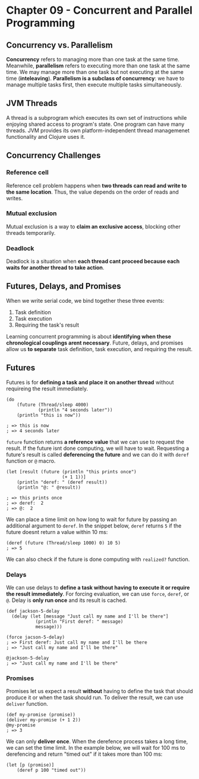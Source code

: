 # Chapter 09 - Concurrent and Parallel Programming

## Concurrency vs. Parallelism

**Concurrency** refers to managing more than one task at the same time. Meanwhile, **parallelism** refers to executing more than one task at the same time. We may manage more than one task but not executing at the same time (**inteleaving**). **Parallelism is a subclass of concurrency**: we have to manage multiple tasks first, then execute multiple tasks simultaneously.

## JVM Threads

A thread is a subprogram which executes its own set of instructions while enjoying shared access to program's state. One program can have many threads. JVM provides its own platform-independent thread managemenet functionality and Clojure uses it.

## Concurrency Challenges

### Reference cell
Reference cell problem happens when **two threads can read and write to the same location**. Thus, the value depends on the order of reads and writes.

### Mutual exclusion
Mutual exclusion is a way to **claim an exclusive access**, blocking other threads temporarily.

### Deadlock
Deadlock is a situation when **each thread cant proceed because each waits for another thread to take action**.


## Futures, Delays, and Promises

When we write serial code, we bind together these three events:
1. Task definition
2. Task execution
3. Requiring the task's result

Learning concurrent programming is about **identifying when these chronological couplings arent necessary**. Future, delays, and promises allow us **to separate** task definition, task execution, and requiring the result.

## Futures

Futures is for **defining a task and place it on another thread** without requireing the result immediately. 

```
(do 
    (future (Thread/sleep 4000)
            (println "4 seconds later"))
    (println "this is now"))

; => this is now
; => 4 seconds later
```

`future` function returns **a reference value** that we can use to request the result. If the future isnt done computing, we will have to wait. Requesting a future's result is called **deferencing the future** and we can do it with `deref` function or `@` macro.

```
(let [result (future (println "this prints once")
                     (+ 1 1))]
    (println "deref: " (deref result))
    (println "@: " @result))

; => this prints once
; => deref:  2
; => @:  2
```

We can place a time limit on how long to wait for future by passing an additional argument to `deref`. In the snippet below, `deref` returns `5` if the future doesnt return a value within 10 ms:
```
(deref (future (Thread/sleep 1000) 0) 10 5)
; => 5
```

We can also check if the future is done computing with `realized?` function.

### Delays

We can use delays to **define a task without having to execute it or require the result immediately**. For forcing evaluation, we can use `force`, `deref`, or `@`. Delay is **only run once** and its result is cached.

```
(def jackson-5-delay
  (delay (let [message "Just call my name and I'll be there"]
           (println "First deref: " message)
           message)))

(force jacson-5-delay)
; => First deref: Just call my name and I'll be there
; => "Just call my name and I'll be there"

@jackson-5-delay
; => "Just call my name and I'll be there"
```

### Promises

Promises let us expect a result **without** having to define the task that should produce it or when the task should run. To deliver the result, we can use `deliver` function.

```
(def my-promise (promise))
(deliver my-promise (+ 1 2))
@my-promise
; => 3
```

We can only **deliver once**. When the derefence process takes a long time, we can set the time limit. In the example below, we will wait for 100 ms to derefencing and return "timed out" if it takes more than 100 ms:

```
(let [p (promise)]
    (deref p 100 "timed out"))
```

